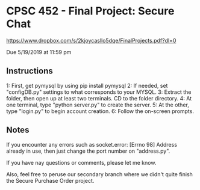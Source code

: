 # CPSC 452 - Final Project: Secure Chat
https://www.dropbox.com/s/2kjoycasllo5dqe/FinalProjects.pdf?dl=0

Due 5/19/2019 at 11:59 pm

## Instructions
1: First, get pymysql by using pip install pymysql
2: If needed, set "configDB.py" settings to what corresponds to your MYSQL.
3: Extract the folder, then open up at least two terminals. CD to the folder directory.
4: At one terminal, type "python server.py" to create the server.
5: At the other, type "login.py" to begin account creation.
6: Follow the on-screen prompts.

## Notes
If you encounter any errors such as socket.error: [Errno 98] Address already in use, then just change the port number on "address.py".

If you have nay questions or comments, please let me know.

Also, feel free to peruse our secondary branch where we didn't quite finish the Secure Purchase Order project.
